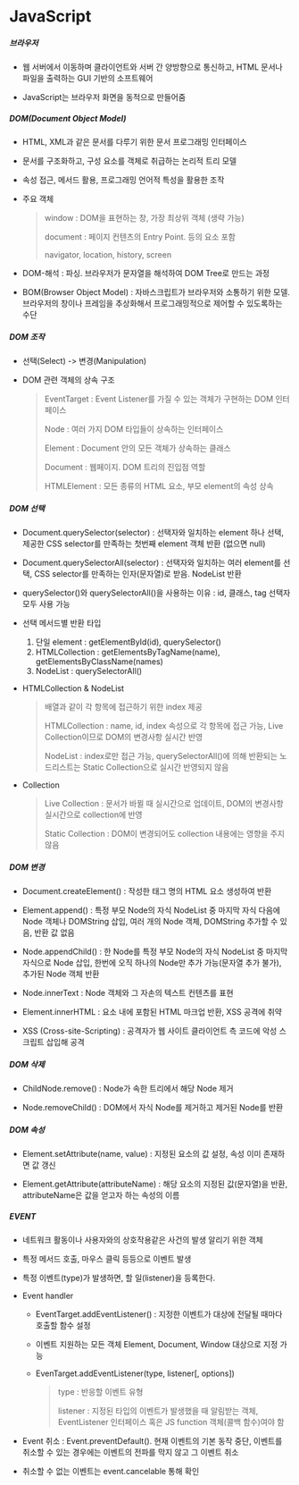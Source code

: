 # JavaScript

##### 브라우저

- 웹 서버에서 이동하며 클라이언트와 서버 간 양방향으로 통신하고, HTML 문서나 파일을 출력하는 GUI 기반의 소프트웨어

- JavaScript는 브라우저 화면을 동적으로 만들어줌

##### DOM(Document Object Model)

- HTML, XML과 같은 문서를 다루기 위한 문서 프로그래밍 인터페이스

- 문서를 구조화하고, 구성 요소를 객체로 취급하는 논리적 트리 모델

- 속성 접근, 메서드 활용, 프로그래밍 언어적 특성을 활용한 조작

- 주요 객체

  >window : DOM을 표현하는 창, 가장 최상위 객체 (생략 가능)
  >
  >document : 페이지 컨텐츠의 Entry Point. <body> 등의 요소 포함
  >
  >navigator, location, history, screen

- DOM-해석 : 파싱. 브라우저가 문자열을 해석하여 DOM Tree로 만드는 과정

- BOM(Browser Object Model) : 자바스크립트가 브라우저와 소통하기 위한 모델. 브라우저의 창이나 프레임을 추상화해서 프로그래밍적으로 제어할 수 있도록하는 수단

##### DOM 조작

- 선택(Select) -> 변경(Manipulation)

- DOM 관련 객체의 상속 구조

  >EventTarget : Event Listener를 가질 수 있는 객체가 구현하는 DOM 인터페이스
  >
  >Node : 여러 가지 DOM 타입들이 상속하는 인터페이스
  >
  >Element : Document 안의 모든 객체가 상속하는 클래스
  >
  >Document : 웹페이지. DOM 트리의 진입점 역할
  >
  >HTMLElement : 모든 종류의 HTML 요소, 부모 element의 속성 상속

##### DOM 선택

- Document.querySelector(selector) : 선택자와 일치하는 element 하나 선택, 제공한 CSS selector를 만족하는 첫번째 element 객체 반환 (없으면 null)

- Document.querySelectorAll(selector) : 선택자와 일치하는 여러 element를 선택, CSS selector를 만족하는 인자(문자열)로 받음. NodeList 반환

- querySelector()와 querySelectorAll()을 사용하는 이유 : id, 클래스, tag 선택자 모두 사용 가능

- 선택 메서드별 반환 타입

  1. 단일 element : getElementById(id), querySelector()
  2. HTMLCollection : getElementsByTagName(name), getElementsByClassName(names)
  3. NodeList : querySelectorAll()

- HTMLCollection & NodeList 

  >배열과 같이 각 항목에 접근하기 위한 index 제공
  >
  >HTMLCollection : name, id, index 속성으로 각 항목에 접근 가능, Live Collection이므로 DOM의 변경사항 실시간 반영
  >
  >NodeList : index로만 접근 가능, querySelectorAll()에 의해 반환되는 노드리스트는 Static Collection으로 실시간 반영되지 않음

- Collection

  > Live Collection : 문서가 바뀔 때 실시간으로 업데이트, DOM의 변경사항 실시간으로 collection에 반영
  >
  > Static Collection : DOM이 변경되어도 collection 내용에는 영향을 주지 않음

##### DOM 변경

- Document.createElement() : 작성한 태그 명의 HTML 요소 생성하여 반환

- Element.append() : 특정 부모 Node의 자식 NodeList 중 마지막 자식 다음에 Node 객체나 DOMString 삽입, 여러 개의 Node 객체, DOMString 추가할 수 있음, 반환 값 없음

- Node.appendChild() : 한 Node를 특정 부모 Node의 자식 NodeList 중 마지막 자식으로 Node 삽입, 한번에 오직 하나의 Node만 추가 가능(문자열 추가 불가), 추가된 Node 객체 반환

- Node.innerText : Node 객체와 그 자손의 텍스트 컨텐츠를 표현

- Element.innerHTML : 요소 내에 포함된 HTML 마크업 반환, XSS 공격에 취약

- XSS (Cross-site-Scripting) : 공격자가 웹 사이트 클라이언트 측 코드에 악성 스크립트 삽입해 공격

##### DOM 삭제

- ChildNode.remove() : Node가 속한 트리에서 해당 Node 제거

- Node.removeChild() : DOM에서 자식 Node를 제거하고 제거된 Node를 반환


##### DOM 속성

- Element.setAttribute(name, value) : 지정된 요소의 값 설정, 속성 이미 존재하면 값 갱신

- Element.getAttribute(attributeName) : 해당 요소의 지정된 값(문자열)을 반환, attributeName은 값을 얻고자 하는 속성의 이름


##### EVENT

- 네트워크 활동이나 사용자와의 상호작용같은 사건의 발생 알리기 위한 객체

- 특정 메서드 호출, 마우스 클릭 등등으로 이벤트 발생

- 특정 이벤트(type)가 발생하면, 할 일(listener)을 등록한다.

- Event handler

  - EventTarget.addEventListener() : 지정한 이벤트가 대상에 전달될 때마다 호출할 함수 설정
  
  - 이벤트 지원하는 모든 객체 Element, Document, Window 대상으로 지정 가능
  
  - EvenTarget.addEventListener(type, listener[, options])
    
    >type : 반응할 이벤트 유형
    >
    >listener : 지정된 타입의 이벤트가 발생했을 때 알림받는 객체, EventListener 인터페이스 혹은 JS function 객체(콜백 함수)여야 함
  
- Event 취소 : Event.preventDefault(). 현재 이벤트의 기본 동작 중단, 이벤트를 취소할 수 있는 경우에는 이벤트의 전파를 막지 않고 그 이벤트 취소

- 취소할 수 없는 이벤트는 event.cancelable 통해 확인